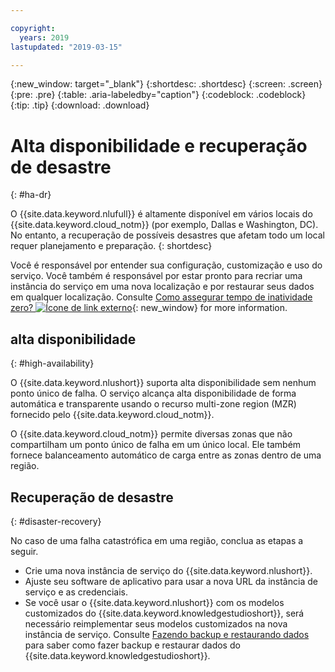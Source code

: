 ```yaml
---

copyright:
  years: 2019
lastupdated: "2019-03-15"

---
```


{:new_window: target="_blank"}
{:shortdesc: .shortdesc}
{:screen: .screen}
{:pre: .pre}
{:table: .aria-labeledby="caption"}
{:codeblock: .codeblock}
{:tip: .tip}
{:download: .download}

# Alta disponibilidade e recuperação de desastre
{: #ha-dr}

O {{site.data.keyword.nlufull}} é altamente disponível em vários locais do {{site.data.keyword.cloud_notm}} (por exemplo, Dallas e Washington, DC). No entanto, a recuperação de possíveis desastres que afetam todo um local requer planejamento e preparação.
{: shortdesc}

Você é responsável por entender sua configuração, customização e uso do serviço. Você também é responsável por estar pronto para recriar uma instância do serviço em uma nova localização e por restaurar seus dados em qualquer localização. Consulte [Como assegurar tempo de inatividade zero? ![Ícone de link externo](../../icons/launch-glyph.svg "Ícone de link externo")](/docs/overview?topic=overview-zero-downtime#zero-downtime){: new_window} for more information.

## alta disponibilidade
{: #high-availability}

O {{site.data.keyword.nlushort}} suporta alta disponibilidade sem nenhum ponto único de falha. O serviço alcança alta disponibilidade de forma automática e transparente usando o recurso multi-zone region (MZR) fornecido pelo {{site.data.keyword.cloud_notm}}.

O {{site.data.keyword.cloud_notm}} permite diversas zonas que não compartilham um ponto único de falha em um único local. Ele também fornece balanceamento automático de carga
entre as zonas dentro de uma região.

## Recuperação de desastre
{: #disaster-recovery}

No caso de uma falha catastrófica em uma região, conclua as etapas a seguir.

- Crie uma nova instância de serviço do {{site.data.keyword.nlushort}}.
- Ajuste seu software de aplicativo para usar a nova URL da instância de serviço e as credenciais.
- Se você usar o {{site.data.keyword.nlushort}} com os modelos customizados do {{site.data.keyword.knowledgestudioshort}}, será necessário reimplementar seus modelos customizados na nova instância de serviço. Consulte [Fazendo backup e restaurando dados](/docs/services/watson-knowledge-studio?topic=watson-knowledge-studio-backup-restore#restoremodels) para saber como fazer backup e restaurar dados do {{site.data.keyword.knowledgestudioshort}}. 
